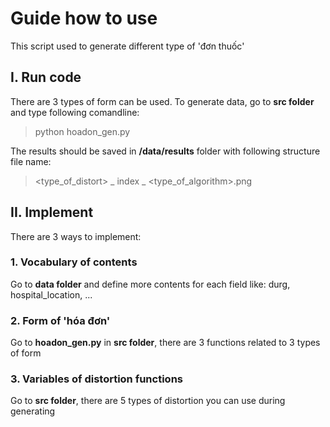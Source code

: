 # Guide how to use
This script used to generate different type of 'đơn thuốc'

## I. Run code
There are 3 types of form can be used. To generate data, go to __src folder__ and type following comandline:
> python hoadon_gen.py

The results should be saved in __/data/results__ folder with following structure file name:
> <type_of_distort> _ index _ <type_of_algorithm>.png
## II. Implement
There are 3 ways to implement:
### 1. Vocabulary of contents
Go to __data folder__ and define more contents for each field like: durg, hospital_location, ...

### 2. Form of 'hóa đơn'
Go to __hoadon_gen.py__ in __src folder__, there are 3 functions related to 3 types of form

### 3. Variables of distortion functions
Go to __src folder__, there are 5 types of distortion you can use during generating
